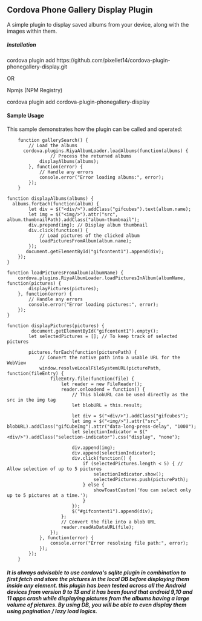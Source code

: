 <h2>Cordova Phone Gallery Display Plugin</h2>
<p>A simple plugin to display saved albums from your device, along with the images within them.</p>

<h5>Installation</h5>
<p></p>cordova plugin add https://github.com/pixellet14/cordova-plugin-phonegallery-display.git

OR 

Npmjs (NPM Registry)

cordova plugin add cordova-plugin-phonegallery-display</p>


<h4>Sample Usage</h4>
This sample demonstrates how the plugin can be called and operated:


        function gallerySearch() {
            // Load the albums
          cordova.plugins.RiyaAlbumLoader.loadAlbums(function(albums) {
                    // Process the returned albums
                displayAlbums(albums);
            }, function(error) {
                // Handle any errors
                console.error("Error loading albums:", error);
            });
        }

    function displayAlbums(albums) {    
      albums.forEach(function(album) {
            let div = $("<div/>").addClass("gifcubes").text(album.name);
            let img = $("<img/>").attr("src", album.thumbnailPath).addClass("album-thumbnail");
            div.prepend(img); // Display album thumbnail
            div.click(function() {
                // Load pictures of the clicked album
                loadPicturesFromAlbum(album.name);
            });
           document.getElementById("gifcontent1").append(div);
        });
    }

    function loadPicturesFromAlbum(albumName) {
        cordova.plugins.RiyaAlbumLoader.loadPicturesInAlbum(albumName, function(pictures) {
            displayPictures(pictures);
        }, function(error) {
            // Handle any errors
            console.error("Error loading pictures:", error);
        });
    }

    function displayPictures(pictures) {
             document.getElementById("gifcontent1").empty();
            let selectedPictures = []; // To keep track of selected pictures
        
            pictures.forEach(function(picturePath) {
                // Convert the native path into a usable URL for the WebView
                window.resolveLocalFileSystemURL(picturePath, function(fileEntry) {
                    fileEntry.file(function(file) {
                        let reader = new FileReader();
                        reader.onloadend = function() {
                            // This blobURL can be used directly as the src in the img tag
                            let blobURL = this.result;
        
                            let div = $("<div/>").addClass("gifcubes");
                            let img = $("<img/>").attr("src", blobURL).addClass("gifCubeImg").attr("data-long-press-delay", "1000");
                            let selectionIndicator = $("<div/>").addClass("selection-indicator").css("display", "none");
        
                            div.append(img);
                            div.append(selectionIndicator);
                            div.click(function() {
                                if (selectedPictures.length < 5) { // Allow selection of up to 5 pictures
                                    selectionIndicator.show();
                                    selectedPictures.push(picturePath);
                                } else {
                                    showToastCustom('You can select only up to 5 pictures at a time.');
                                }
                            });
                            $("#gifcontent1").append(div);
                        };
                        // Convert the file into a blob URL
                        reader.readAsDataURL(file);
                    });
                }, function(error) {
                    console.error("Error resolving file path:", error);
                });
            });
        }


<h5>It is always advisable to use cordova's sqlite plugin in combination to first fetch and store the pictures in the local DB before displaying them inside any element. this plugin has been tested across all the Android devices from version 9 to 13 and it has been found that android 9,10 and 11 apps crash while displaying pictures from the albums having a large volume of pictures. By using DB, you will be able to even display them using pagination / lazy load logics.<h5>
